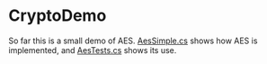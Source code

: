 # CryptoDemo

So far this is a small demo of AES. <a href="https://github.com/EldieTurner/CryptoDemo/blob/master/CryptoDemo/AesDemo/AesSimple.cs">AesSimple.cs</a> shows how AES is implemented, and <a href="https://github.com/EldieTurner/CryptoDemo/blob/master/CryptoDemo/UnitTestProject/AesTests.cs">AesTests.cs</a> shows its use.
